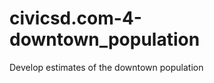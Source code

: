 civicsd.com-4-downtown_population
=================================

Develop estimates of the downtown population
